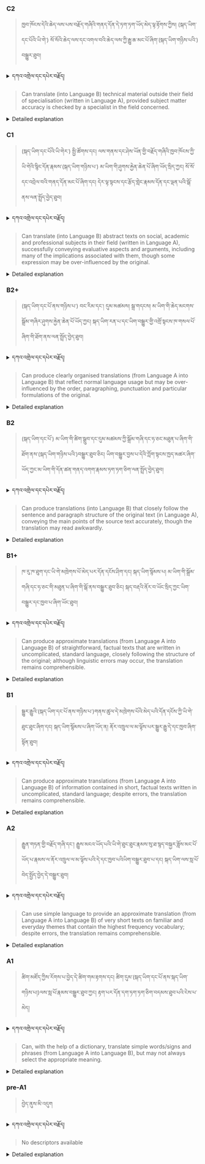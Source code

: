 ### C2
<!-- panels:start -->
<!-- div:left-panel -->

>ཁྱབ་ཁོངས་དེའི་ཆེད་ལས་པས་བརྗོད་གཞིའི་གནད་དོན་དེ་ཏག་ཏག་ཡོད་མེད་ལྟ་རྟོགས་ཀྱིས། (སྐད་ཡིག་དང་པོའི་ཡི་གེ་) སོ་སོའི་ཆེད་ལས་དང་འགལ་བའི་ཆེད་ལས་ཀྱི་རྒྱུ་ཆ་མང་པོ་ཞིག་(སྐད་ཡིག་གཉིས་པའི་) བསྒྱུར་ཐུབ།



<details>
  <summary>དཀའ་འགྲེལ་དང་དཔེར་བརྗོད།</summary>

བདག་གིས་དེ་ལྷག་ཏུ་སྟབས་བདེའི་ཆ་ཤས་སུ་དབྱེ་རུ་བཅུག་པ་སྟེ།

1.སྐད་ཆ་དྭངས་ཤིང་གསལ་བ་སྟེ། འདིས་ཁྱོད་ཀྱིས་གོ་བདེ་ཤེས་སླ་བའི་ཐབས་ལ་བརྟེན་ནས་བཤད་ཆོག་པ་དང་འབྲི་ཆོག་པ་མཚོན་ ཁྱེད་ཀྱིས་དོན་སྙིང་ལྡན་པའི་ཚིག་བཀོལ་ནས་ཉན་མཁན་དང་ཀློག་པ་པོ་རྣམས་ལ་མཚོན་ན་རྙོག་འཛིང་ཆེན་པོ་མེད།
དཔེ་མཚོན་འདི་ལྟར། "དེ་རིང་གི་ནམ་མཁའ་ཧ་ཅང་སྔོ་"ཞེས་པ་ནི་སྟབས་བདེ་ཞིང་གསལ་བའི་ཚིག་གྲུབ་ཤིག་རེད།
</details>


<!-- div:right-panel -->

> Can translate (into Language B) technical material outside their field of specialisation (written in Language A), provided subject matter accuracy is checked by a specialist in the field concerned.



<details>

  <summary>Detailed explanation</summary>

It means the person has the ability to translate technical material written in their native language, Language A, into their second language, Language B, even if it falls outside their field of specialization. However, to ensure subject matter accuracy, the person needs to have the translation checked by a specialist in the specific field addressed in the technical material.

This proficiency allows the person to effectively convey the technical content from Language A to Language B, using their translation skills. They are able to understand and translate technical terminology and concepts, even if it is in a field outside their area of expertise. However, to ensure the accuracy of the translation, it is essential for a specialist in the respective field to review and verify the subject matter accuracy of the translated material.

In summary, this proficiency enables the person to translate technical material written in Language A into Language B, even if it pertains to a field outside their specialization. They can utilize their translation skills to accurately convey the technical content, but it is crucial to have a specialist in the relevant field review the translation to ensure subject matter accuracy.

</details>

<!-- panels:end -->




### C1
<!-- panels:start -->
<!-- div:left-panel -->

> (སྐད་ཡིག་དང་པོའི་ཡི་གེར་) སྤྱི་ཚོགས་དང། ལས་གནས་དང་ཤེས་ཡོན་གྱི་བརྗོད་གཞིའི་ཁྱབ་ཁོངས་ཀྱི་ཡི་གེའི་སྙིང་དོན་རྣམས་(སྐད་ཡིག་གཉིས་པ་) མ་ཡིག་གི་ཤུགས་རྐྱེན་ཆེན་པོ་ཞིག་ཡོད་སྲིད་ཀྱང། སོ་སོ་དང་འབྲེལ་བའི་གནད་དོན་མང་པོ་ཞིག་དང། དེར་ལྟ་སྟངས་དང་རྩོད་གླེང་རྣམས་དོན་དང་ལྡན་པའི་སྒོ་ནས་ལན་སྤྲོད་བྱེད་ཐུབ། 






<details>
  <summary>དཀའ་འགྲེལ་དང་དཔེར་བརྗོད།</summary>

བདག་གིས་དེ་ལྷག་ཏུ་སྟབས་བདེའི་ཆ་ཤས་སུ་དབྱེ་རུ་བཅུག་པ་སྟེ།

1.སྐད་ཆ་དྭངས་ཤིང་གསལ་བ་སྟེ། འདིས་ཁྱོད་ཀྱིས་གོ་བདེ་ཤེས་སླ་བའི་ཐབས་ལ་བརྟེན་ནས་བཤད་ཆོག་པ་དང་འབྲི་ཆོག་པ་མཚོན་ ཁྱེད་ཀྱིས་དོན་སྙིང་ལྡན་པའི་ཚིག་བཀོལ་ནས་ཉན་མཁན་དང་ཀློག་པ་པོ་རྣམས་ལ་མཚོན་ན་རྙོག་འཛིང་ཆེན་པོ་མེད།
དཔེ་མཚོན་འདི་ལྟར། "དེ་རིང་གི་ནམ་མཁའ་ཧ་ཅང་སྔོ་"ཞེས་པ་ནི་སྟབས་བདེ་ཞིང་གསལ་བའི་ཚིག་གྲུབ་ཤིག་རེད།
</details>

<!-- div:right-panel -->

>Can translate (into Language B) abstract texts on social, academic and professional subjects in their field (written in Language A), successfully conveying evaluative aspects and arguments, including many of the implications associated with them, though some expression may be over-influenced by the original.





<details>

  <summary>Detailed explanation</summary>

It means the person has the ability to translate abstract texts on social, academic, and professional subjects in their field written in their native language, Language A, into their second language, Language B. They can successfully convey the evaluative aspects, arguments, and many of the associated implications present in the original texts. However, it is important to note that some expression in their translation may be over-influenced by the original text.

This proficiency allows the person to accurately convey the meaning, evaluative aspects, and arguments found in abstract texts related to social, academic, and professional subjects in their field. They can capture the underlying implications and effectively convey them in their translation. However, due to the influence of the original text, there may be instances where their expression in the translation is overly influenced by the original text.

In summary, this proficiency enables the person to translate abstract texts on social, academic, and professional subjects in their field from Language A to Language B. They can successfully convey the evaluative aspects, arguments, and many of the associated implications. However, it is important to be aware that their translation may exhibit some over-influence from the original text.

</details>

<!-- panels:end -->






### B2+
<!-- panels:start -->
<!-- div:left-panel -->

>(སྐད་ཡིག་དང་པོ་ནས་གཉིས་པ་) བང་རིམ་དང་། དུམ་མཚམས། སྒྲ་གདངས། མ་ཡིག་གི་ཆེད་མངགས་སྒྲོམ་གཞིར་ཤུགས་རྐྱེན་ཆེན་པོ་ཡོད་ཀྱང། སྐད་ཡིག་རན་པ་དང་ཡིག་བསྒྱུར་གྱི་འགྲོ་སྟངས་ཁ་གསལ་པོ་ཞིག་གི་ཐོག་ནས་ལན་སྤྲོད་བྱེད་ཐུབ། 





<details>
  <summary>དཀའ་འགྲེལ་དང་དཔེར་བརྗོད།</summary>

བདག་གིས་དེ་ལྷག་ཏུ་སྟབས་བདེའི་ཆ་ཤས་སུ་དབྱེ་རུ་བཅུག་པ་སྟེ།

1.སྐད་ཆ་དྭངས་ཤིང་གསལ་བ་སྟེ། འདིས་ཁྱོད་ཀྱིས་གོ་བདེ་ཤེས་སླ་བའི་ཐབས་ལ་བརྟེན་ནས་བཤད་ཆོག་པ་དང་འབྲི་ཆོག་པ་མཚོན་ ཁྱེད་ཀྱིས་དོན་སྙིང་ལྡན་པའི་ཚིག་བཀོལ་ནས་ཉན་མཁན་དང་ཀློག་པ་པོ་རྣམས་ལ་མཚོན་ན་རྙོག་འཛིང་ཆེན་པོ་མེད།
དཔེ་མཚོན་འདི་ལྟར། "དེ་རིང་གི་ནམ་མཁའ་ཧ་ཅང་སྔོ་"ཞེས་པ་ནི་སྟབས་བདེ་ཞིང་གསལ་བའི་ཚིག་གྲུབ་ཤིག་རེད།
</details>

<!-- div:right-panel -->

> Can produce clearly organised translations (from Language A into Language B) that reflect normal language usage but may be over-influenced by the order, paragraphing, punctuation and particular formulations of the original.




<details>

  <summary>Detailed explanation</summary>

It means the person has the ability to produce clearly organized translations from their native language, Language A, into their second language, Language B. These translations reflect normal language usage in Language B, but they may be over-influenced by the order, paragraphing, punctuation, and specific formulations of the original text in Language A.

This proficiency allows the person to create translations that are well-structured and organized, ensuring clarity and coherence in Language B. They are capable of capturing the meaning and essence of the original text while adhering to the conventions of normal language usage in Language B. However, it is important to note that their translations may be influenced by the order of the original text, the arrangement of paragraphs, punctuation choices, and specific wordings used in the original text in Language A.

In summary, this proficiency enables the person to produce translations that are clearly organized and reflect natural language usage in Language B. While their translations maintain coherence and clarity, it is possible that the influence of the original text's order, paragraphing, punctuation, and specific formulations from Language A may be noticeable in their translations.

</details>

<!-- panels:end -->







### B2
<!-- panels:start -->
<!-- div:left-panel -->

> (སྐད་ཡིག་དང་པོ་) མ་ཡིག་གི་ཚིག་སྒྲུབ་དང་དུམ་མཚམས་ཀྱི་སྒྲོམ་གཞི་དང་ཧ་ཅང་མཐུན་པ་ཞིག་གི་ཐོག་ནས་(སྐད་ཡིག་གཉིས་པའི་)བསྒྱུར་ཐུབ་ཅིང། ཡིག་བསྒྱུར་བྱས་པ་དེའི་ཀློག་སྟངས་ཁྱད་མཚར་ཞིག་ཡོད་ཀྱང་མ་ཡིག་གི་དོན་ཚན་གནད་འགག་རྣམས་ཏག་ཏག་ཅིག་ལན་སྤྲོད་བྱེད་ཐུབ། 





<details>
  <summary>དཀའ་འགྲེལ་དང་དཔེར་བརྗོད།</summary>

བདག་གིས་དེ་ལྷག་ཏུ་སྟབས་བདེའི་ཆ་ཤས་སུ་དབྱེ་རུ་བཅུག་པ་སྟེ།

1.སྐད་ཆ་དྭངས་ཤིང་གསལ་བ་སྟེ། འདིས་ཁྱོད་ཀྱིས་གོ་བདེ་ཤེས་སླ་བའི་ཐབས་ལ་བརྟེན་ནས་བཤད་ཆོག་པ་དང་འབྲི་ཆོག་པ་མཚོན་ ཁྱེད་ཀྱིས་དོན་སྙིང་ལྡན་པའི་ཚིག་བཀོལ་ནས་ཉན་མཁན་དང་ཀློག་པ་པོ་རྣམས་ལ་མཚོན་ན་རྙོག་འཛིང་ཆེན་པོ་མེད།
དཔེ་མཚོན་འདི་ལྟར། "དེ་རིང་གི་ནམ་མཁའ་ཧ་ཅང་སྔོ་"ཞེས་པ་ནི་སྟབས་བདེ་ཞིང་གསལ་བའི་ཚིག་གྲུབ་ཤིག་རེད།
</details>

<!-- div:right-panel -->

> Can produce translations (into Language B) that closely follow the sentence and paragraph structure of the original text (in Language A), conveying the main points of the source text accurately, though the translation may read awkwardly.




<details>

  <summary>Detailed explanation</summary>

It means the person has the ability to produce translations into their second language, Language B, that closely adhere to the sentence and paragraph structure of the original text written in their native language, Language A. They can accurately convey the main points and content of the source text in their translations. However, it is important to note that the resulting translation may read awkwardly due to the strict adherence to the structure of the original text.

This proficiency allows the person to effectively capture and convey the key information and main points of the source text in their translations. They maintain the sentence and paragraph structure of the original text, ensuring the accuracy of the content. However, due to the adherence to the structure of the original text, the resulting translation may read awkwardly or sound less natural in Language B.

In summary, this proficiency enables the person to produce translations in Language B that closely follow the sentence and paragraph structure of the original text in Language A. They accurately convey the main points of the source text. However, it is important to note that the translation may read awkwardly due to the strict adherence to the structure of the original text.

</details>

<!-- panels:end -->







### B1+
<!-- panels:start -->
<!-- div:left-panel -->

>ཁ་རུ་ཁ་ཐུག་དང་ཡི་གེ་མཁྲེགས་པོ་མེད་པར་དོན་དངོས་ཤིག་དང། སྐད་ཡིག་སྙོམས་པ། མ་ཡིག་གི་སྒྲོམ་གཞི་དང་ཧ་ཅང་གི་མཐུན་པ་ཞིག་གི་སྒོ་ནས་བསྒྱུར་ཐུབ་ཅིང། སྐད་བརྡའི་ནོར་བ་ཡོང་སྲིད་ཀྱང་ཡིག་བསྒྱུར་དང་ཁྱབ་པ་ཞིག་ཡོང་ཐུབ།



<details>
  <summary>དཀའ་འགྲེལ་དང་དཔེར་བརྗོད།</summary>

བདག་གིས་དེ་ལྷག་ཏུ་སྟབས་བདེའི་ཆ་ཤས་སུ་དབྱེ་རུ་བཅུག་པ་སྟེ།

1.སྐད་ཆ་དྭངས་ཤིང་གསལ་བ་སྟེ། འདིས་ཁྱོད་ཀྱིས་གོ་བདེ་ཤེས་སླ་བའི་ཐབས་ལ་བརྟེན་ནས་བཤད་ཆོག་པ་དང་འབྲི་ཆོག་པ་མཚོན་ ཁྱེད་ཀྱིས་དོན་སྙིང་ལྡན་པའི་ཚིག་བཀོལ་ནས་ཉན་མཁན་དང་ཀློག་པ་པོ་རྣམས་ལ་མཚོན་ན་རྙོག་འཛིང་ཆེན་པོ་མེད།
དཔེ་མཚོན་འདི་ལྟར། "དེ་རིང་གི་ནམ་མཁའ་ཧ་ཅང་སྔོ་"ཞེས་པ་ནི་སྟབས་བདེ་ཞིང་གསལ་བའི་ཚིག་གྲུབ་ཤིག་རེད།
</details>

<!-- div:right-panel -->

> Can produce approximate translations (from Language A into Language B) of straightforward, factual texts that are written in uncomplicated, standard language, closely following the structure of the original; although linguistic errors may occur, the translation remains comprehensible.



<details>

  <summary>Detailed explanation</summary>


It means the person has the ability to produce approximate translations from their native language, Language A, into their second language, Language B, of straightforward and factual texts. These texts are written in uncomplicated, standard language, and the person closely follows the structure of the original text. While some linguistic errors may occur in the translation, the overall meaning remains comprehensible.

This proficiency allows the person to convey the general content and meaning of straightforward and factual texts through their translations. They maintain the structure of the original text, ensuring that the main ideas and information are accurately conveyed. However, it is important to note that there may be occasional linguistic errors in the translation. Despite these errors, the translation remains comprehensible, allowing readers to understand the intended message.

In summary, this proficiency enables the person to produce translations in Language B that approximate the content of straightforward and factual texts in Language A. They closely adhere to the structure of the original text, although some linguistic errors may occur. Nonetheless, the overall meaning of the translation remains comprehensible and allows readers to grasp the intended information.

</details>

<!-- panels:end -->



### B1
<!-- panels:start -->
<!-- div:left-panel -->

> སྒྱུར་རྒྱུའི་(སྐད་ཡིག་དང་པོ་ནས་གཉིས་པ་)གནས་ཚུལ་དེ་མཁྲེགས་པོའི་མེད་པའི་དོན་དངོས་ཀྱི་ཡི་གེ་ཐུང་ཐུང་ཞིག་དང། སྐད་ཡིག་སྙོམས་པ་ཞིག་ཡོད་ན། ནོར་འཁྲུལ་ལ་མ་ལྟོས་པར་སྒྱུར་རྒྱུ་དེ་དང་ཁྱབ་ཞིག་སྟོན་ཐུབ།




<details>
  <summary>དཀའ་འགྲེལ་དང་དཔེར་བརྗོད།</summary>

བདག་གིས་དེ་ལྷག་ཏུ་སྟབས་བདེའི་ཆ་ཤས་སུ་དབྱེ་རུ་བཅུག་པ་སྟེ།

1.སྐད་ཆ་དྭངས་ཤིང་གསལ་བ་སྟེ། འདིས་ཁྱོད་ཀྱིས་གོ་བདེ་ཤེས་སླ་བའི་ཐབས་ལ་བརྟེན་ནས་བཤད་ཆོག་པ་དང་འབྲི་ཆོག་པ་མཚོན་ ཁྱེད་ཀྱིས་དོན་སྙིང་ལྡན་པའི་ཚིག་བཀོལ་ནས་ཉན་མཁན་དང་ཀློག་པ་པོ་རྣམས་ལ་མཚོན་ན་རྙོག་འཛིང་ཆེན་པོ་མེད།
དཔེ་མཚོན་འདི་ལྟར། "དེ་རིང་གི་ནམ་མཁའ་ཧ་ཅང་སྔོ་"ཞེས་པ་ནི་སྟབས་བདེ་ཞིང་གསལ་བའི་ཚིག་གྲུབ་ཤིག་རེད།
</details>

<!-- div:right-panel -->

> Can produce approximate translations (from Language A into Language B) of information contained in short, factual texts written in uncomplicated, standard language; despite errors, the translation remains comprehensible.




<details>

  <summary>Detailed explanation</summary>

It means the person has the ability to produce approximate translations from their native language, Language A, into their second language, Language B, of information contained in short, factual texts. These texts are written in uncomplicated, standard language. Despite the presence of errors in the translation, the overall meaning and information conveyed remain comprehensible.

This proficiency allows the person to convey the information presented in short, factual texts through their translations. They strive to capture the main ideas and details, ensuring that the overall meaning is comprehensible in Language B. However, it is important to note that there may be errors in the translation, which could include linguistic, grammatical, or structural inaccuracies. Despite these errors, the essential information is conveyed, enabling readers to understand the intended message.

In summary, this proficiency enables the person to produce translations in Language B that approximate the information contained in short, factual texts written in Language A. Although errors may be present in the translation, the overall meaning and information remain comprehensible.

</details>

<!-- panels:end -->





### A2
<!-- panels:start -->
<!-- div:left-panel -->

> རྒྱུན་གཏན་གྱི་བརྗོད་གཞི་དང་། རྒྱུས་མངའ་ཡོད་པའི་ཡི་གེ་ཐུང་ཐུང་རྣམས་སུ་ཐ་སྙད་བསྐྱར་ཟློས་མང་པོ་ཡོད་པ་རྣམས་ལ་ནོར་འཁྲུལ་ལ་མ་ལྟོས་པའི་དེ་དང་ཁྱབ་པའིཡིག་བསྒྱུར་ཐུབ་པ་དང། སྐད་ཡིག་ལས་སླ་པོ་བེད་སྤྱོད་བྱེད་དེ་བསྒྱུར་ཐུབ། 

  


<details>
  <summary>དཀའ་འགྲེལ་དང་དཔེར་བརྗོད།</summary>

བདག་གིས་དེ་ལྷག་ཏུ་སྟབས་བདེའི་ཆ་ཤས་སུ་དབྱེ་རུ་བཅུག་པ་སྟེ།

1.སྐད་ཆ་དྭངས་ཤིང་གསལ་བ་སྟེ། འདིས་ཁྱོད་ཀྱིས་གོ་བདེ་ཤེས་སླ་བའི་ཐབས་ལ་བརྟེན་ནས་བཤད་ཆོག་པ་དང་འབྲི་ཆོག་པ་མཚོན་ ཁྱེད་ཀྱིས་དོན་སྙིང་ལྡན་པའི་ཚིག་བཀོལ་ནས་ཉན་མཁན་དང་ཀློག་པ་པོ་རྣམས་ལ་མཚོན་ན་རྙོག་འཛིང་ཆེན་པོ་མེད།
དཔེ་མཚོན་འདི་ལྟར། "དེ་རིང་གི་ནམ་མཁའ་ཧ་ཅང་སྔོ་"ཞེས་པ་ནི་སྟབས་བདེ་ཞིང་གསལ་བའི་ཚིག་གྲུབ་ཤིག་རེད།
</details>

<!-- div:right-panel -->

> Can use simple language to provide an approximate translation (from Language A into Language B) of very short texts on familiar and everyday themes that contain the highest frequency vocabulary; despite errors, the translation remains comprehensible.





<details>

  <summary>Detailed explanation</summary>

It means the person has the ability to use simple language to provide an approximate translation from their native language, Language A, into their second language, Language B, of very short texts on familiar and everyday themes. These texts contain vocabulary that is commonly used and of high frequency. Despite the presence of errors in the translation, the overall meaning remains comprehensible.

This proficiency allows the person to convey the essence and main ideas of very short texts on familiar and everyday themes through their translations. They utilize simple language and draw from their knowledge of high-frequency vocabulary in Language B. However, it is important to note that there may be errors in the translation, including linguistic, grammatical, or structural inaccuracies. Despite these errors, the overall meaning of the translation is comprehensible, allowing readers to grasp the intended message.

In summary, this proficiency enables the person to provide approximate translations in Language B using simple language for very short texts on familiar and everyday themes written in Language A. Although errors may be present in the translation, the overall meaning remains comprehensible.

</details>

<!-- panels:end -->




### A1
<!-- panels:start -->
<!-- div:left-panel -->

>ཚིག་མཛོད་ཀྱིས་རོགས་པ་བྱེད་དེ་ཚིག་གམ་རྟགས་དང། ཚིག་དུམ་(སྐད་ཡིག་དང་པོ་ནས་སྐད་ཡིག་གཉིས་པ།)ལས་སླ་པོ་རྣམས་བསྒྱུར་ཐུབ་ཀྱང། རྟག་པར་དོན་དག་ཏག་ཏག་ཅིག་བདམས་ཐུབ་པའི་ངེས་པ་མེད།

 
<details>
  <summary>དཀའ་འགྲེལ་དང་དཔེར་བརྗོད།</summary>

བདག་གིས་དེ་ལྷག་ཏུ་སྟབས་བདེའི་ཆ་ཤས་སུ་དབྱེ་རུ་བཅུག་པ་སྟེ།

1.སྐད་ཆ་དྭངས་ཤིང་གསལ་བ་སྟེ། འདིས་ཁྱོད་ཀྱིས་གོ་བདེ་ཤེས་སླ་བའི་ཐབས་ལ་བརྟེན་ནས་བཤད་ཆོག་པ་དང་འབྲི་ཆོག་པ་མཚོན་ ཁྱེད་ཀྱིས་དོན་སྙིང་ལྡན་པའི་ཚིག་བཀོལ་ནས་ཉན་མཁན་དང་ཀློག་པ་པོ་རྣམས་ལ་མཚོན་ན་རྙོག་འཛིང་ཆེན་པོ་མེད།
དཔེ་མཚོན་འདི་ལྟར། "དེ་རིང་གི་ནམ་མཁའ་ཧ་ཅང་སྔོ་"ཞེས་པ་ནི་སྟབས་བདེ་ཞིང་གསལ་བའི་ཚིག་གྲུབ་ཤིག་རེད།
</details>

<!-- div:right-panel -->

> Can, with the help of a dictionary, translate simple words/signs and phrases (from Language A into Language B), but may not always select the appropriate meaning.

<details>

  <summary>Detailed explanation</summary>

It means the person has the ability to translate simple words, signs, and phrases from their native language, Language A, into their second language, Language B, with the assistance of a dictionary. However, they may not always select the appropriate meaning for the words or phrases they are translating.

This proficiency allows the person to make use of a dictionary to aid their translation process. They can understand and translate simple words, signs, and phrases, but there may be instances where they do not accurately select the most appropriate meaning or interpretation. This could be due to limitations in their understanding of the context or nuances of the words or phrases being translated.

In summary, this proficiency enables the person to translate simple words, signs, and phrases from Language A into Language B with the help of a dictionary. However, it is important to note that there may be instances where the person does not always select the most appropriate meaning, potentially due to difficulties in understanding context or nuances.

</details>

<!-- panels:end -->




### pre-A1
<!-- panels:start -->
<!-- div:left-panel -->

> བྱེད་ནུས་མི་འདུག

<details>
  <summary>དཀའ་འགྲེལ་དང་དཔེར་བརྗོད།</summary>

...
</details>

<!-- div:right-panel -->

> No descriptors available

<details>

  <summary>Detailed explanation</summary>

...

</details>

<!-- panels:end -->

